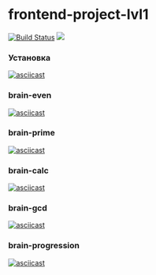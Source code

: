 # frontend-project-lvl1

[![Build Status](https://travis-ci.org/linarsy/frontend-project-lvl1.svg?branch=master)](https://travis-ci.org/linarsy/frontend-project-lvl1)  <a href="https://codeclimate.com/github/linarsy/frontend-project-lvl1/maintainability"><img src="https://api.codeclimate.com/v1/badges/ebbd0a1c10d3f0bfbe74/maintainability" /></a>

### **Установка**

[![asciicast](https://asciinema.org/a/255275.svg)](https://asciinema.org/a/255275)

### **brain-even**

[![asciicast](https://asciinema.org/a/254674.svg)](https://asciinema.org/a/254674)

### **brain-prime**

[![asciicast](https://asciinema.org/a/254678.svg)](https://asciinema.org/a/254678)

### **brain-calc**

[![asciicast](https://asciinema.org/a/254682.svg)](https://asciinema.org/a/254682)

### **brain-gcd**

[![asciicast](https://asciinema.org/a/254681.svg)](https://asciinema.org/a/254681)

### **brain-progression**

[![asciicast](https://asciinema.org/a/254679.svg)](https://asciinema.org/a/254679)
